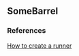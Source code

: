 ## SomeBarrel

### References

[How to create a runner](https://gamedevelopment.tutsplus.com/tutorials/creating-a-simple-3d-endless-runner-game-using-three-js--cms-29157)
